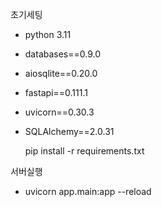 초기세팅
- python 3.11
- databases==0.9.0
- aiosqlite==0.20.0
- fastapi==0.111.1
- uvicorn==0.30.3
- SQLAlchemy==2.0.31

  pip install -r requirements.txt

서버실행
- uvicorn app.main:app --reload


